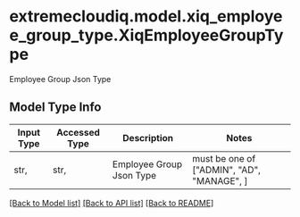 # extremecloudiq.model.xiq_employee_group_type.XiqEmployeeGroupType

Employee Group Json Type

## Model Type Info
Input Type | Accessed Type | Description | Notes
------------ | ------------- | ------------- | -------------
str,  | str,  | Employee Group Json Type | must be one of ["ADMIN", "AD", "MANAGE", ] 

[[Back to Model list]](../../README.md#documentation-for-models) [[Back to API list]](../../README.md#documentation-for-api-endpoints) [[Back to README]](../../README.md)

